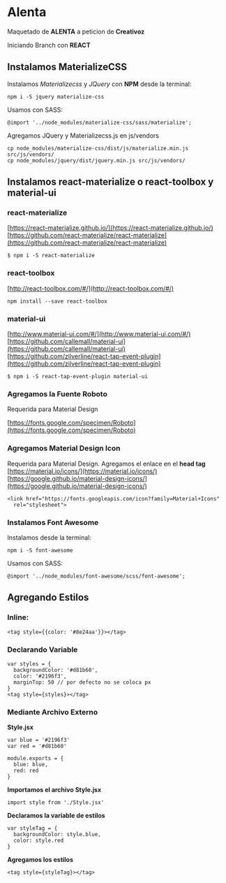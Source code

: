 # Alenta

Maquetado de **ALENTA** a peticion de **Creativoz**

Iniciando Branch con **REACT**

## Instalamos MaterializeCSS

Instalamos *Materializecss* y *JQuery* con **NPM** desde la terminal:

    npm i -S jquery materialize-css

Usamos con SASS:

    @import '../node_modules/materialize-css/sass/materialize';

Agregamos JQuery y Materializecss.js en js/vendors

    cp node_modules/materialize-css/dist/js/materialize.min.js src/js/vendors/
    cp node_modules/jquery/dist/jquery.min.js src/js/vendors/

## Instalamos react-materialize o react-toolbox y material-ui

### react-materialize
[https://react-materialize.github.io/](https://react-materialize.github.io/)  
[https://github.com/react-materialize/react-materialize](https://github.com/react-materialize/react-materialize)


    $ npm i -S react-materialize

### react-toolbox
[http://react-toolbox.com/#/](http://react-toolbox.com/#/)

    npm install --save react-toolbox

### material-ui
[http://www.material-ui.com/#/](http://www.material-ui.com/#/)  
[https://github.com/callemall/material-ui](https://github.com/callemall/material-ui)   
[https://github.com/zilverline/react-tap-event-plugin](https://github.com/zilverline/react-tap-event-plugin)

    $ npm i -S react-tap-event-plugin material-ui


### Agregamos la Fuente Roboto
Requerida para Material Design

[https://fonts.google.com/specimen/Roboto](https://fonts.google.com/specimen/Roboto)

### Agregamos Material Design Icon
Requerida para Material Design. Agregamos el enlace en el **head tag**
[https://material.io/icons/](https://material.io/icons/)
[https://google.github.io/material-design-icons/](https://google.github.io/material-design-icons/)

    <link href="https://fonts.googleapis.com/icon?family=Material+Icons"
      rel="stylesheet">


### Instalamos Font Awesome
Instalamos desde la terminal:

    npm i -S font-awesome

Usamos con SASS:

    @import '../node_modules/font-awesome/scss/font-awesome';

## Agregando Estilos
### Inline:

    <tag style={{color: '#8e24aa'}}></tag>

### Declarando Variable

    var styles = {
      backgroundColor: '#d81b60',
      color: '#2196f3',
      marginTop: 50 // por defecto no se coloca px
    }
    <tag style={styles}></tag>

### Mediante Archivo Externo

**Style.jsx**

    var blue = '#2196f3'
    var red = '#d81b60'
    
    module.exports = {
      blue: blue,
      red: red
    }

**Importamos el archivo Style.jsx**

    import style from './Style.jsx'

**Declaramos la variable de estilos**

    var styleTag = {
      backgroundColor: style.blue,
      color: style.red
    }

**Agregamos los estilos**

    <tag style={styleTag}></tag>
